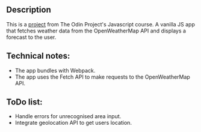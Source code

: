 ## Description
This is a [project](https://www.theodinproject.com/lessons/javascript-weather-app) from The Odin Project's Javascript course. A vanilla JS app that fetches weather data from the OpenWeatherMap API and displays a forecast to the user.

## Technical notes:
- The app bundles with Webpack.
- The app uses the Fetch API to make requests to the OpenWeatherMap API.

## ToDo list:
- Handle errors for unrecognised area input.
- Integrate geolocation API to get users location.


